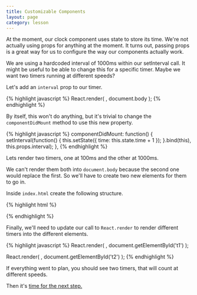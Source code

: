 ```yaml
---
title: Customizable Components
layout: page
category: lesson
---
```


At the moment, our clock component uses state to store its time. We're not actually using props for anything at the moment. It turns out, passing props is a great way for us to configure the way our components actually work.

We are using a hardcoded interval of 1000ms within our setInterval call. It might be useful to be able to change this for a specific timer. Maybe we want two timers running at different speeds?

Let's add an `interval` prop to our timer.

{% highlight javascript %}
React.render(
  <Timer interval={100} />,
  document.body
);
{% endhighlight %}

By itself, this won't do anything, but it's trivial to change the `componentDidMount` method to use this new property.

{% highlight javascript %}
componentDidMount: function() {
  setInterval(function() {
    this.setState({ time: this.state.time + 1 });
  }.bind(this), this.props.interval);
},
{% endhighlight %}

Lets render two timers, one at 100ms and the other at 1000ms.

We can't render them both into `document.body` because the second one would replace the first. So we'll have to create two new elements for them to go in.

Inside `index.html` create the following structure.

{% highlight html %}
<div class='timers'>
  <div id='t1'></div>
  <div id='t2'></div>
</div>
{% endhighlight %}

Finally, we'll need to update our call to `React.render` to render different timers into the different elements.

{% highlight javascript %}
React.render(
  <Timer interval={100} />,
  document.getElementById('t1')
);

React.render(
  <Timer interval={1000} />,
  document.getElementById('t2')
);
{% endhighlight %}

If everything went to plan, you should see two timers, that will count at different speeds.

Then it's [time for the next step.](./ex7.html)

